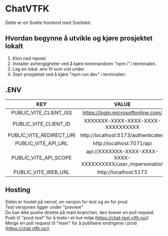 # ChatVTFK
Dette er en Svelte frontend med Sveltekit.

## Hvordan begynne å utvikle og kjøre prosjektet lokalt 
1. Klon ned repoet.
2. Installer avhengigheter ved å kjøre kommandoen "npm i" i terminalen.
3. Lag en lokal .env fil som vist under.
4. Start prosjektet ved å kjøre "npm run dev" i terminalen.

## .ENV

|KEY|VALUE|
|:---:|:---:|
|PUBLIC_VITE_CLIENT_ISS|https://login.microsoftonline.com/|
|PUBLIC_VITE_CLIENT_ID|XXXXXXX-XXXX-XXXX-XXXX-XXXXXXXXXX|
|PUBLIC_VITE_REDIRECT_URI|http://localhost:5173/authenticated|
|PUBLIC_VITE_API_URL|http://localhost:7071/api|
|PUBLIC_VITE_API_SCOPE|api://XXXXXXX-XXXX-XXXX-XXXX-XXXXXXXXXX/user_impersonation|
|PUBLIC_VITE_WEB_URL|http://localhost:5173|

## Hosting
Siden er hostet på vercel, en versjon for test og en for prod. \
Test versjonen ligger under "preview" \
Du kan ikke pushe direkte på main branchen, den krever en pull request. \
Push til "prod-test" for å teste i et live miljø (https://chat-test.vtfk.no/) \
Merge en pull request til "main" for å publisere endrigene i prod (https://chat.vtfk.no/).